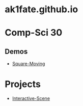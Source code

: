 # ak1fate.github.io

# Comp-Sci 30

## Demos
- [Square-Moving](SquareMoving)

# Projects
- [Interactive-Scene](InteractiveScene)
